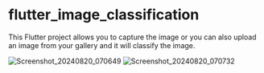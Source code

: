 # flutter_image_classification

This Flutter project allows you to capture the image or you can also upload an image from your gallery and it will classify the image.

![Screenshot_20240820_070649](https://github.com/user-attachments/assets/fb23ec0f-8742-4d10-b737-b0d9a91cfb1f)
![Screenshot_20240820_070732](https://github.com/user-attachments/assets/96fd8d5e-b329-44ff-929a-0b195f4f8fb1)

